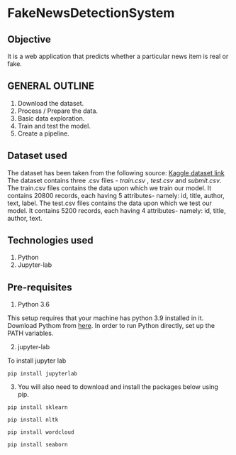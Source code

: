 # FakeNewsDetectionSystem

## Objective 
It is a web application that predicts whether a particular news item is real or fake.

## GENERAL OUTLINE
1. Download the dataset.
2. Process / Prepare the data.
3. Basic data exploration.
4. Train and test the model.
5. Create a pipeline.

## Dataset used
The dataset has been taken from the following source:  [Kaggle dataset link](https://www.kaggle.com/c/fake-news/data?select=train.csv)
The dataset contains three .csv files - *train.csv* ,  *test.csv*   and   *submit.csv*.
The train.csv files contains the data upon which we train our model. It contains 20800 records, each having 5 attributes- namely: id, title, author, text, label.
The test.csv files contains the data upon which we test our model. It contains 5200 records, each having 4 attributes- namely: id, title, author, text.

## Technologies used
1. Python
2. Jupyter-lab

## Pre-requisites
1. Python 3.6

This setup requires that your machine has python 3.9 installed in it. Download Pythom from [here](https://www.python.org/downloads/).
In order to run Python directly, set up the PATH variables. 

2. jupyter-lab

To install jupyter lab 

```pip install jupyterlab```

3. You will also need to download and install the packages below using pip.

```pip install sklearn```

```pip install nltk```

```pip install wordcloud```

```pip install seaborn```
